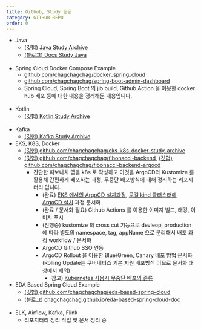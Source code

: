 ```yaml
---
title: Github, Study 등등
category: GITHUB REPO
order: 0
---
```



- Java
  - [(깃헙) Java Study Archive](https://github.com/chagchagchag/java-study-archive)
  - [(블로그) Docs Study Java](https://chagchagchag.github.io/docs-study-java/)
  <br>
- Spring Cloud Docker Compose Example
  - [github.com/chagchagchag/docker_spring_cloud](https://github.com/chagchagchag/docker_spring_cloud)
  - [github.com/chagchagchag/spring-boot-admin-dashboard](https://github.com/chagchagchag/spring-boot-admin-dashboard)
  - Spring Cloud, Spring Boot 의 jib build, Github Action 을 이용한 docker hub 배포 등에 대한 내용을 정래해둔 내용입니다.
  <br>
- Kotlin
  - [(깃헙) Kotlin Study Archive](https://github.com/chagchagchag/kotlin-study-archive)
  <br>
- Kafka
  - [(깃헙) Kafka Study Archive](https://github.com/chagchagchag/kafka-study-archive/tree/main)
- EKS, K8S, Docker
  - [(깃헙) github.com/chagchagchag/eks-k8s-docker-study-archive](https://github.com/chagchagchag/eks-k8s-docker-study-archive)
  - [(깃헙) github.com/chagchagchag/fibonacci-backend](https://github.com/chagchagchag/fibonacci-backend), [(깃헙) github.com/chagchagchag/fibonacci-backend-argocd](https://github.com/chagchagchag/fibonacci-backend-argocd)
    - 간단한 피보나치 앱을 k8s 로 작성하고 이것을 ArgoCD와 Kustomize 를 활용해 간편하게 배포하는 과정, 무중단 배포방식에 대해 정리하는 리포지터리 입니다.
      - (완료) [EKS 에서의 ArgoCD 설치과정](https://github.com/chagchagchag/eks-k8s-docker-study-archive/tree/main/eks-by-argocd), [로컬 kind 클러스터에 ArgoCD 설치](https://github.com/chagchagchag/eks-k8s-docker-study-archive/blob/main/kind-cluster/local%20kind%20%ED%81%B4%EB%9F%AC%EC%8A%A4%ED%84%B0%20%ED%99%98%EA%B2%BD%EC%97%90%20ArgoCD%20%EC%84%A4%EC%B9%98.md) 과정 문서화
      - (완료 / 문서화 필요) Github Actions 를 이용한 이미지 빌드, 태깅, 이미지 푸시
      - (진행중) kustomize 의 cross cut 기능으로 devleop, production 에 따라 별도의 namespace, tag, appName 으로 분리해서 배포 과정 workflow / 문서화
      - ArgoCD Github SSO 연동 
      - ArgoCD Rollout 을 이용한 Blue/Green, Canary 배포 방법 문서화 (Rolling Update는 쿠버네티스 기본 지원 배포방식 이므로 문서화 대상에서 제외) 
        - 참고) [Kubernetes 사용시 무중단 배포의 종류](https://github.com/chagchagchag/eks-k8s-docker-study-archive/blob/main/%EB%AC%B4%EC%A4%91%EB%8B%A8%EB%B0%B0%ED%8F%AC/Kubernetes%20%EC%82%AC%EC%9A%A9%EC%8B%9C%20%EB%AC%B4%EC%A4%91%EB%8B%A8%EB%B0%B0%ED%8F%AC%EC%9D%98%20%EC%A2%85%EB%A5%98.md)
- EDA Based Spring Cloud Example
  - [(깃헙) github.com/chagchagchag/eda-based-spring-cloud](https://github.com/chagchagchag/eda-based-spring-cloud)
  - [(블로그) chagchagchag.github.io/eda-based-spring-cloud-doc](https://chagchagchag.github.io/eda-based-spring-cloud-doc/)
  <br>
- ELK, Airflow, Kafka, Flink
  - 리포지터리 정리 작업 및 문서 정리 중 

